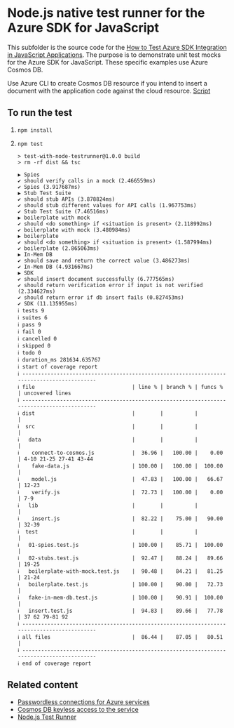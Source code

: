 # Node.js native test runner for the Azure SDK for JavaScript

This subfolder is the source code for the [How to Test Azure SDK Integration in JavaScript Applications](https://learn.microsoft.com/azure/developer/javascript/sdk/test-sdk-integration). The purpose is to demonstrate unit test mocks for the Azure SDK for JavaScript. These specific examples use Azure Cosmos DB. 

Use Azure CLI to create Cosmos DB resource if you intend to insert a document with the application code against the cloud resource. [Script](../scripts/create-cosmos-db-resources.sh)

## To run the test

1. `npm install`
3. `npm test`

    ```console
    > test-with-node-testrunner@1.0.0 build
    > rm -rf dist && tsc

    ▶ Spies
    ✔ should verify calls in a mock (2.466559ms)
    ✔ Spies (3.917687ms)
    ▶ Stub Test Suite
    ✔ should stub APIs (3.878824ms)
    ✔ should stub different values for API calls (1.967753ms)
    ✔ Stub Test Suite (7.46516ms)
    ▶ boilerplate with mock
    ✔ should <do something> if <situation is present> (2.118992ms)
    ✔ boilerplate with mock (3.480984ms)
    ▶ boilerplate
    ✔ should <do something> if <situation is present> (1.587994ms)
    ✔ boilerplate (2.865063ms)
    ▶ In-Mem DB
    ✔ should save and return the correct value (3.486273ms)
    ✔ In-Mem DB (4.931667ms)
    ▶ SDK
    ✔ should insert document successfully (6.777565ms)
    ✔ should return verification error if input is not verified (2.334627ms)
    ✔ should return error if db insert fails (0.827453ms)
    ✔ SDK (11.135955ms)
    ℹ tests 9
    ℹ suites 6
    ℹ pass 9
    ℹ fail 0
    ℹ cancelled 0
    ℹ skipped 0
    ℹ todo 0
    ℹ duration_ms 281634.635767
    ℹ start of coverage report
    ℹ ------------------------------------------------------------------------------------------
    ℹ file                               | line % | branch % | funcs % | uncovered lines
    ℹ ------------------------------------------------------------------------------------------
    ℹ dist                               |        |          |         | 
    ℹ  src                               |        |          |         | 
    ℹ   data                             |        |          |         | 
    ℹ    connect-to-cosmos.js            |  36.96 |   100.00 |    0.00 | 4-10 21-25 27-41 43-44
    ℹ    fake-data.js                    | 100.00 |   100.00 |  100.00 | 
    ℹ    model.js                        |  47.83 |   100.00 |   66.67 | 12-23
    ℹ    verify.js                       |  72.73 |   100.00 |    0.00 | 7-9
    ℹ   lib                              |        |          |         | 
    ℹ    insert.js                       |  82.22 |    75.00 |   90.00 | 32-39
    ℹ  test                              |        |          |         | 
    ℹ   01-spies.test.js                 | 100.00 |    85.71 |  100.00 | 
    ℹ   02-stubs.test.js                 |  92.47 |    88.24 |   89.66 | 19-25
    ℹ   boilerplate-with-mock.test.js    |  90.48 |    84.21 |   81.25 | 21-24
    ℹ   boilerplate.test.js              | 100.00 |    90.00 |   72.73 | 
    ℹ   fake-in-mem-db.test.js           | 100.00 |    90.91 |  100.00 | 
    ℹ   insert.test.js                   |  94.83 |    89.66 |   77.78 | 37 62 79-81 92
    ℹ ------------------------------------------------------------------------------------------
    ℹ all files                          |  86.44 |    87.05 |   80.51 | 
    ℹ ------------------------------------------------------------------------------------------
    ℹ end of coverage report
    ```

## Related content

* [Passwordless connections for Azure services](https://learn.microsoft.com/azure/developer/intro/passwordless-overview)
* [Cosmos DB keyless access to the service](https://learn.microsoft.com/azure/cosmos-db/role-based-access-control)
* [Node.js Test Runner](https://nodejs.org/docs/latest/api/test.html#test-runner)